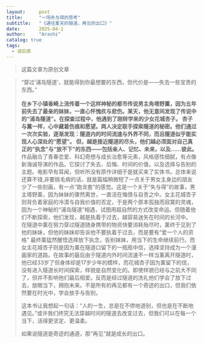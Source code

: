 ```yaml
---
layout:     post
title:      "一场失与得的思考"
subtitle:   "《通往夏天的隧道，再见的出口》"
date:       2025-04-1 
author:     "Arashi"
catalog: true
tags:
  - 读后感
---
```


> 这篇文章为原创文章

<div>
    <blockquote>“穿过‘浦岛隧道’，就能得到你最想要的东西，但代价是——失去一些宝贵的东西。”
    <br>
    <br><b>在乡下小镇香崎上流传着一个这样神秘的都市传说男主角塔野薰，因为五年前失去了最亲的妹妹，一直心怀愧疚与悲伤。某天，他无意间发现了传说中的“浦岛隧道”。在探查过程中，他遇到了刚转学来的少女花城杏子。
杏子与薰一样，心中藏着伤痕和愿望。两人决定联手探索隧道的秘密。他们通过一次次实验，逐渐发现：隧道内的时间流速与外界不同，而且隧道似乎能实现人心深处的“愿望”。
        但，越是接近隧道的尽头，他们越必须面对自己真正的“执念”与“放不下”的东西——包括亲人、记忆、未来，以及……彼此。</b>

<br>
作品融合了青春恋爱、科幻奇想与成长治愈等元素，风格感性细腻，有点像新海诚导演的作品。它探讨了失去、后悔、时间的价值，以及选择与告别的主题。电影早有耳闻，但听所没有原作详细于是就买来了实体书。总体来说还算不错,非要挑毛病的话，就是篇幅稍微短了一点关于男女主身边的朋友少了一些刻画，有一点“跑龙套”的感觉。这是一个关于“失与得”的故事，男主塔野薰，因为妹妹的骤然离世，一直活在悔恨与自责之中。女主花城杏子则背负着家庭的冷漠与自我价值的否定，于是两个原本孤独而寂寞的灵魂，因为一个神秘的“浦岛隧道”相遇，试图用超自然的方式改变命运。但随着他们不断探索，他们发现，越是执着于过去，越容易迷失在时间的长河中。
        <br>
      在隧道中薰在努力穿过隧道随身携带的物资快要消耗殆尽时，薰终于见到了他的妹妹，但他的妹妹却告诉他不要执着于过去，而是要有“爱一个人的资格” 最终薰猛然醒悟选择放下执念，告别妹妹，用当下的生命继续前行。而女主花城杏子则是因为薰在隧道口留下的一瓶瓶中信，选择坚持成为一个漫画家的道路。在故事的最后由于隧道内外时间流速不一样当薰离开隧道时，他已经33岁了但身体却是17岁少年的模样，而花城杏子因为薰留下的信，没有进入隧道长时间探索，样貌是自然变化的。即使样貌已经与之前大不同了，但并不影响他们最后相爱。反而是经过隧道的洗礼他们学会了放下过去，放眼当下，拥抱未来。不是所有的再见都有一个奇迹的出口，但我们依然要在时光中，学会放手与告别。 

<br>

这本书让我想起一句话：“人的一生，总是在不停地道别，但也是在不断地遇见。”或许我们终究无法穿越时间的隧道去改变过去，但我们可以在每一个当下，活得更坚定、更温柔。

如果说隧道是奇迹的通道，那“再见”就是成长的出口。






